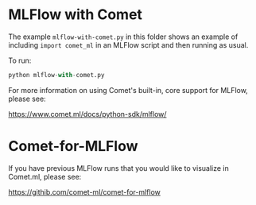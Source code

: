 # MLFlow with Comet

The example `mlflow-with-comet.py` in this folder shows an example of including `import comet_ml` in an MLFlow script and then running as usual.

To run:

```python
python mlflow-with-comet.py
```

For more information on using Comet's built-in, core support for MLFlow, please see:

https://www.comet.ml/docs/python-sdk/mlflow/

# Comet-for-MLFlow

If you have previous MLFlow runs that you would like to visualize in Comet.ml, please see:

https://githib.com/comet-ml/comet-for-mlflow
